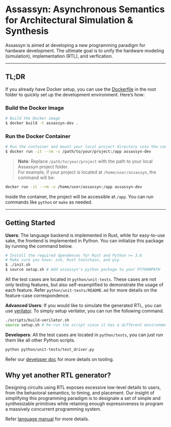 # Assassyn: **As**ynchronous **S**emantics for **A**rchitectural **S**imulation & **Syn**thesis

Assassyn is aimed at developing a new programming paradigm for hardware development.
The ultimate goal is to unify the hardware modeling (simulation), implementation (RTL),
and verfication.

---

## TL;DR

If you already have Docker setup, you can use the [Dockerfile](./Dockerfile) in the root folder to quickly set up the development environment. Here’s how:

### Build the Docker Image

```sh
# Build the Docker image
$ docker build -t assassyn-dev .
```

### Run the Docker Container

```sh
# Run the container and mount your local project directory into the container
$ docker run -it --rm -v /path/to/your/project:/app assassyn-dev
```

> **Note**: Replace `/path/to/your/project` with the path to your local Assassyn project folder.  
For example, if your project is located at `/home/user/assassyn`, the command will be:

```sh
docker run -it --rm -v /home/user/assassyn:/app assassyn-dev
```

Inside the container, the project will be accessible at `/app`. You can run commands like `python` or `make` as needed.

---

## Getting Started

**Users**: The language backend is implemented in Rust, while for easy-to-use sake, the frontend
is implemented in Python. You can initialize this package by running the command below.

````sh
# Install the required dpendences for Rust and Python >= 3.6
# Make sure you have: zsh, Rust toolchain, and pip
$ ./init.sh
$ source setup.sh # Add assassyn's python package to your PYTHONPATH
````

All the test cases are located in `python/unit-tests`. These cases are not only testing features,
but also self-examplified to demonstrate the usage of each feature.
Refer `python/unit-tests/README.md` for more details on the feature-case correspondence.

**Advanced Users**: If you would like to simulate the generated RTL, you can use
[verilator](https://github.com/verilator/verilator). To simply setup verilator, you can run
the following command.

````sh
./scripts/build-verilator.sh
source setup.sh # Re-run the script since it has a different environment variable for verilator
````

**Developers**: All the test cases are located in `python/tests`, you can just run them like
all other Python scripts.

````sh
python python/unit-tests/test_driver.py 
````

Refer our [developer doc](./docs/developer/README.md) for more details on tooling.

## Why yet another RTL generator?

Designing circuits using RTL exposes excessive low-level details to users, from the behavioral
semantics, to timing, and placement. Our insight of simplifying this programming paradigm is
to designate a set of simple and synthesizable primitives while retaining enough
expressiveness to program a massively concurrent programming system.

Refer [language manual](./docs/language.md) for more details.
